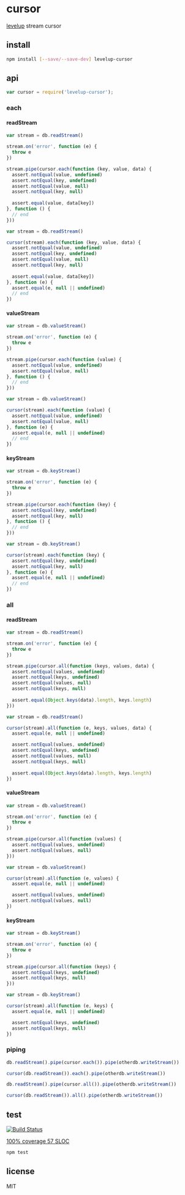 # cursor

[levelup](https://github.com/rvagg/node-levelup) stream cursor

## install

```bash
npm install [--save/--save-dev] levelup-cursor
```

## api

```js
var cursor = require('levelup-cursor');
```

### each

#### readStream

```js
var stream = db.readStream()

stream.on('error', function (e) {
  throw e
})

stream.pipe(cursor.each(function (key, value, data) {
  assert.notEqual(value, undefined)
  assert.notEqual(key, undefined)
  assert.notEqual(value, null)
  assert.notEqual(key, null)
  
  assert.equal(value, data[key])  
}, function () {
  // end
}))
```

```js
var stream = db.readStream()

cursor(stream).each(function (key, value, data) {
  assert.notEqual(value, undefined)
  assert.notEqual(key, undefined)
  assert.notEqual(value, null)
  assert.notEqual(key, null)
  
  assert.equal(value, data[key]) 
}, function (e) {
  assert.equal(e, null || undefined)
  // end
})
```

#### valueStream

```js
var stream = db.valueStream()

stream.on('error', function (e) {
  throw e
})

stream.pipe(cursor.each(function (value) {
  assert.notEqual(value, undefined)
  assert.notEqual(value, null)
}, function () {
  // end
}))
```

```js
var stream = db.valueStream()

cursor(stream).each(function (value) {
  assert.notEqual(value, undefined)
  assert.notEqual(value, null)
}, function (e) {
  assert.equal(e, null || undefined)
  // end
})
```

#### keyStream

```js
var stream = db.keyStream()

stream.on('error', function (e) {
  throw e
})

stream.pipe(cursor.each(function (key) {
  assert.notEqual(key, undefined)
  assert.notEqual(key, null)
}, function () {
  // end
}))
```

```js
var stream = db.keyStream()

cursor(stream).each(function (key) {
  assert.notEqual(key, undefined)
  assert.notEqual(key, null)
}, function (e) {
  assert.equal(e, null || undefined)
  // end
})
```

### all

#### readStream

```js
var stream = db.readStream()

stream.on('error', function (e) {
  throw e
})

stream.pipe(cursor.all(function (keys, values, data) {
  assert.notEqual(values, undefined)
  assert.notEqual(keys, undefined)
  assert.notEqual(values, null)
  assert.notEqual(keys, null)
  
  assert.equal(Object.keys(data).length, keys.length)
}))
```

```js
var stream = db.readStream()

cursor(stream).all(function (e, keys, values, data) {
  assert.equal(e, null || undefined)

  assert.notEqual(values, undefined)
  assert.notEqual(keys, undefined)
  assert.notEqual(values, null)
  assert.notEqual(keys, null)
  
  assert.equal(Object.keys(data).length, keys.length)
})
```

#### valueStream

```js
var stream = db.valueStream()

stream.on('error', function (e) {
  throw e
})

stream.pipe(cursor.all(function (values) {
  assert.notEqual(values, undefined)
  assert.notEqual(values, null)
}))
```

```js
var stream = db.valueStream()

cursor(stream).all(function (e, values) {
  assert.equal(e, null || undefined)

  assert.notEqual(values, undefined)
  assert.notEqual(values, null)
})
```

#### keyStream

```js
var stream = db.keyStream()

stream.on('error', function (e) {
  throw e
})

stream.pipe(cursor.all(function (keys) {
  assert.notEqual(keys, undefined)
  assert.notEqual(keys, null)
}))
```

```js
var stream = db.keyStream()

cursor(stream).all(function (e, keys) {
  assert.equal(e, null || undefined)

  assert.notEqual(keys, undefined)
  assert.notEqual(keys, null)
})
```

### piping

```js
db.readStream().pipe(cursor.each()).pipe(otherdb.writeStream())
```

```js
cursor(db.readStream()).each().pipe(otherdb.writeStream())
```

```js
db.readStream().pipe(cursor.all()).pipe(otherdb.writeStream())
```

```js
cursor(db.readStream()).all().pipe(otherdb.writeStream())
```

## test 

[![Build Status](https://travis-ci.org/kordon/cursor.png)](https://travis-ci.org/kordon/cursor)

[100% coverage 57 SLOC](http://f.cl.ly/items/2a180M0j1Z1T2q112f3e/coverage.html)

```bash
npm test
```

## license

MIT
